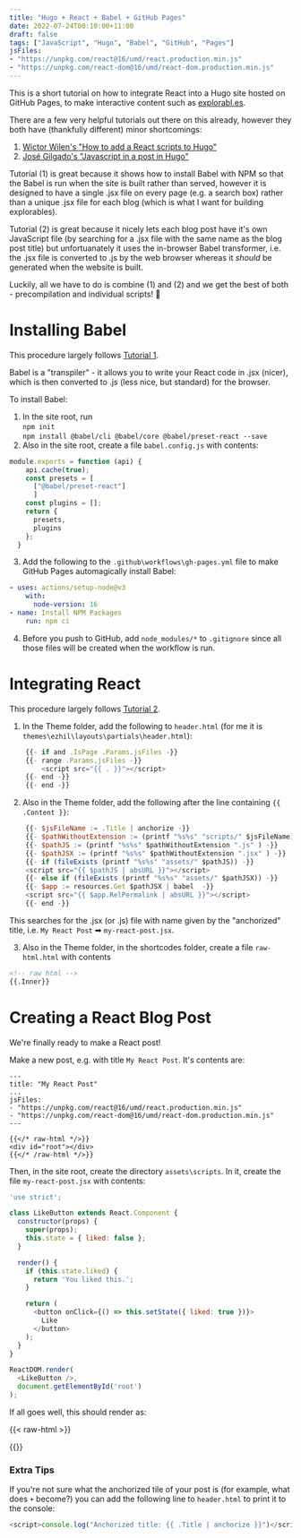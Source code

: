 ```yaml
---
title: "Hugo + React + Babel + GitHub Pages"
date: 2022-07-24T00:10:00+11:00
draft: false
tags: ["JavaScript", "Hugo", "Babel", "GitHub", "Pages"]
jsFiles:
- "https://unpkg.com/react@16/umd/react.production.min.js"
- "https://unpkg.com/react-dom@16/umd/react-dom.production.min.js"
---
```


This is a short tutorial on how to integrate React into a Hugo site hosted on GitHub Pages, to make interactive content such as [explorabl.es](https://explorabl.es/).

There are a few very helpful tutorials out there on this already, however they both have (thankfully different) minor shortcomings:

1. [Wictor Wilen's "How to add a React scripts to Hugo"](https://www.wictorwilen.se/blog/how-to-add-a-react-script-to-hugo/)
2. [José Gilgado's "Javascript in a post in Hugo"](https://josem.co/how-to-render-a-react-component-in-hugo/)

Tutorial (1) is great because it shows how to install Babel with NPM so that the Babel is run when the site is built rather than served, however it is designed to have a single .jsx file on every page (e.g. a search box) rather than a unique .jsx file for each blog (which is what I want for building explorables).

Tutorial (2) is great because it nicely lets each blog post have it's own JavaScript file (by searching for a .jsx file with the same name as the blog post title) but unfortuanately it uses the in-browser Babel transformer, i.e. the .jsx file is converted to .js by the web browser whereas it _should_ be generated when the website is built.

Luckily, all we have to do is combine (1) and (2) and we get the best of both - precompilation and individual scripts! 🚀

# Installing Babel

This procedure largely follows [Tutorial 1](https://www.wictorwilen.se/blog/how-to-add-a-react-script-to-hugo/).

Babel is a "transpiler" - it allows you to write your React code in .jsx (nicer), which is then converted to .js (less nice, but standard) for the browser. 

To install Babel:
1. In the site root, run  
`npm init`  
`npm install @babel/cli @babel/core @babel/preset-react --save`
2. Also in the site root, create a file `babel.config.js` with contents:
```js
module.exports = function (api) {
    api.cache(true);
    const presets = [
      ["@babel/preset-react"]
      ]
    const plugins = [];
    return {
      presets,
      plugins
    };
  }
```
3. Add the following to the `.github\workflows\gh-pages.yml` file to make GitHub Pages automagically install Babel:
```yml
- uses: actions/setup-node@v3
    with:
      node-version: 16
- name: Install NPM Packages
    run: npm ci
```
4. Before you push to GitHub, add `node_modules/*` to `.gitignore` since all those files will be created when the workflow is run.

# Integrating React

This procedure largely follows [Tutorial 2](https://josem.co/how-to-render-a-react-component-in-hugo/).

1. In the Theme folder, add the following to `header.html` (for me it is `themes\ezhil\layouts\partials\header.html`):
```js
	{{- if and .IsPage .Params.jsFiles -}}
	{{- range .Params.jsFiles -}}
		<script src="{{ . }}"></script>
	{{- end -}}
	{{- end -}}
```

2. Also in the Theme folder, add the following after the line containing `{{ .Content }}`:
```js
    {{- $jsFileName := .Title | anchorize -}}
    {{- $pathWithoutExtension := (printf "%s%s" "scripts/" $jsFileName)  -}}
    {{- $pathJS := (printf "%s%s" $pathWithoutExtension ".js" ) -}}
    {{- $pathJSX := (printf "%s%s" $pathWithoutExtension ".jsx" ) -}}
    {{- if (fileExists (printf "%s%s" "assets/" $pathJS)) -}}
    <script src="{{ $pathJS | absURL }}"></script>
    {{- else if (fileExists (printf "%s%s" "assets/" $pathJSX)) -}}
    {{- $app := resources.Get $pathJSX | babel  -}}
    <script src="{{ $app.RelPermalink | absURL }}"></script>
    {{- end -}}
```
This searches for the .jsx (or .js) file with name given by the "anchorized" title, i.e. `My React Post` ➡ `my-react-post.jsx`. 

3. Also in the Theme folder, in the shortcodes folder, create a file `raw-html.html` with contents
```html
<!-- raw html -->
{{.Inner}}
```

# Creating a React Blog Post

We're finally ready to make a React post!

Make a new post, e.g. with title `My React Post`. It's contents are:
```
---
title: "My React Post"
...
jsFiles:
- "https://unpkg.com/react@16/umd/react.production.min.js"
- "https://unpkg.com/react-dom@16/umd/react-dom.production.min.js"
---

{{</* raw-html */>}}   
<div id="root"></div>
{{</* /raw-html */>}}
```

Then, in the site root, create the directory `assets\scripts`. In it, create the file `my-react-post.jsx` with contents:
```js
'use strict';

class LikeButton extends React.Component {
  constructor(props) {
    super(props);
    this.state = { liked: false };
  }

  render() {
    if (this.state.liked) {
      return 'You liked this.';
    }

    return (
      <button onClick={() => this.setState({ liked: true })}>
        Like
      </button>
    );
  }
}

ReactDOM.render(
  <LikeButton />,
  document.getElementById('root')
);
```

If all goes well, this should render as:

{{< raw-html >}}
<div id="root"></div>
{{</ raw-html >}}

### Extra Tips

If you're not sure what the anchorized tile of your post is (for example, what does `+` become?) you can add the following line to `header.html` to print it to the console:
```js
<script>console.log("Anchorized title: {{ .Title | anchorize }}")</script>
```